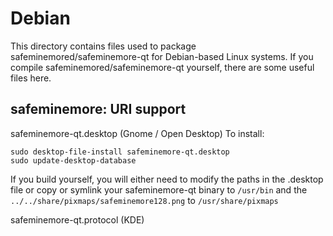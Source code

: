 
Debian
====================
This directory contains files used to package safeminemored/safeminemore-qt
for Debian-based Linux systems. If you compile safeminemored/safeminemore-qt yourself, there are some useful files here.

## safeminemore: URI support ##


safeminemore-qt.desktop  (Gnome / Open Desktop)
To install:

	sudo desktop-file-install safeminemore-qt.desktop
	sudo update-desktop-database

If you build yourself, you will either need to modify the paths in
the .desktop file or copy or symlink your safeminemore-qt binary to `/usr/bin`
and the `../../share/pixmaps/safeminemore128.png` to `/usr/share/pixmaps`

safeminemore-qt.protocol (KDE)

